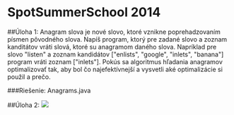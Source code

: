 SpotSummerSchool 2014 
================

##Úloha 1:
Anagram slova je nové slovo, ktoré vznikne poprehadzovaním písmen pôvodného slova.
Napíš program, ktorý pre zadané slovo a zoznam kanditátov vráti slová, ktoré su anagramom daného slova.
Napríklad pre slovo "listen" a zoznam kandidátov ["enlists", "google", "inlets", "banana"] program vráti zoznam ["inlets"].
Pokús sa algoritmus hľadania anagramov optimalizovať tak, aby bol čo najefektívnejší a vysvetli aké optimalizácie si použil a prečo.

###Riešenie: 
 Anagrams.java
 
##Úloha 2:
![](https://dl.dropboxusercontent.com/u/55261792/spot_uloha2.png)
